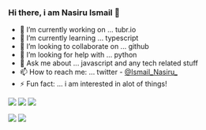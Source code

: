 ### Hi there, i am Nasiru Ismail 👋


- 🔭 I’m currently working on ... tubr.io
- 🌱 I’m currently learning ... typescript
- 👯 I’m looking to collaborate on ... github
- 🤔 I’m looking for help with ... python
- 💬 Ask me about ... javascript and any tech related stuff
- 📫 How to reach me: ... twitter - [@Ismail_Nasiru_](https://twitter.com/Ismail_Nasiru_)
- ⚡ Fun fact: ... i am interested in alot of things!

<img src="https://github-readme-stats.vercel.app/api?username=Nasir6276&&show_icons=true_color=ffffff&icon_color=bb2acf&text_color=daf7dc&bg_color=151515" />

<img src="https://github-readme-stats.vercel.app/api/top-langs?username=Nasir6276&&show_icons=true_color=ffffff&icon_color=bb2acf&text_color=daf7dc&bg_color=151515"/>

<img src="https://github-readme-streak-stats.herokuapp.com/?user=Nasir6276&&show_icons=true_color=ffffff&icon_color=bb2acf&text_color=daf7dc&bg_color=151515&theme=dark"/>

[![](https://img.shields.io/badge/linkedin-%230077B5.svg?style=for-the-badge&logo=linkedin)](https://www.linkedin.com/in/nasiru-ismail-ab8a5520b/)  [![](https://img.shields.io/badge/twitter-%230077B5.svg?style=for-the-badge&logo=twitter)](https://twitter.com/Ismail_Nasiru_)
